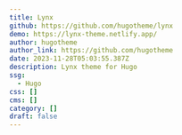 ```yaml
---
title: Lynx
github: https://github.com/hugotheme/lynx
demo: https://lynx-theme.netlify.app/
author: hugotheme
author_link: https://github.com/hugotheme
date: 2023-11-28T05:03:55.387Z
description: Lynx theme for Hugo
ssg:
  - Hugo
css: []
cms: []
category: []
draft: false
---
```

